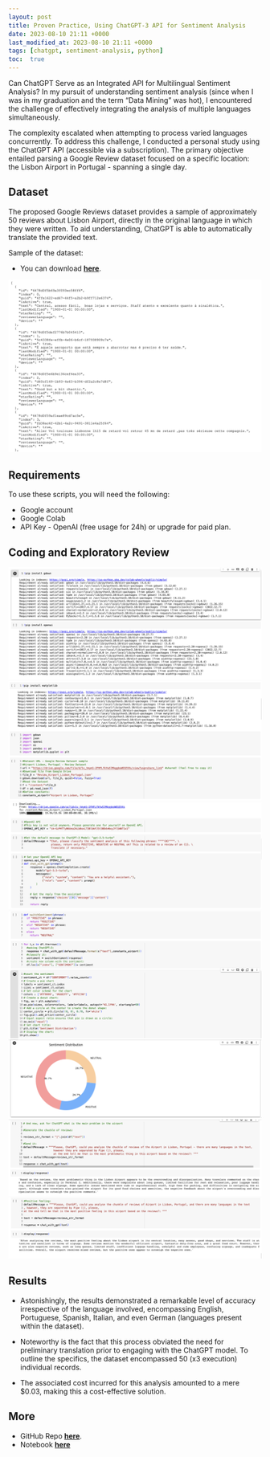 ```yaml
---
layout: post
title: Proven Practice, Using ChatGPT-3 API for Sentiment Analysis
date: 2023-08-10 21:11 +0000
last_modified_at: 2023-08-10 21:11 +0000
tags: [chatgpt, sentiment-analysis, python]
toc:  true
---
```


Can ChatGPT Serve as an Integrated API for Multilingual Sentiment Analysis?
In my pursuit of understanding sentiment analysis (since when I was in my graduation and the term “Data Mining” was hot), I encountered the challenge of effectively integrating the analysis of multiple languages simultaneously. 

The complexity escalated when attempting to process varied languages concurrently.
To address this challenge, I conducted a personal study using the ChatGPT API (accessible via a subscription). 
The primary objective entailed parsing a Google Review dataset focused on a specific location: the Lisbon Airport in Portugal - spanning a single day. 

## Dataset
The proposed Google Reviews dataset provides a sample of approximately 50 reviews about Lisbon Airport, directly in the original language in which they were written. To aid understanding, ChatGPT is able to automatically translate the provided text.

Sample of the dataset:

- You can download **[here](https://drive.google.com/file/d/1v_tmym1-2FHFLfkYw5lMkggbsWO1EVXs/view?usp=share_link)**.

![Google Review Dataset](/imgs/ds_1.png)

## Requirements

To use these scripts, you will need the following:

- Google account
- Google Colab
- API Key - OpenAI (free usage for 24h) or upgrade for paid plan.

## Coding and Exploratory Review
![data](/imgs/c1.png)
![data](/imgs/c2.png)
![data](/imgs/c3.png)
![data](/imgs/c4.png)
![data](/imgs/c5.png)
![data](/imgs/c6.png)
![data](/imgs/c7.png)

## Results

- Astonishingly, the results demonstrated a remarkable level of accuracy irrespective of the language involved, encompassing English, Portuguese, Spanish, Italian, and even German (languages present within the dataset). 

- Noteworthy is the fact that this process obviated the need for preliminary translation prior to engaging with the ChatGPT model.
To outline the specifics, the dataset encompassed 50 (x3 execution) individual records. 
- The associated cost incurred for this analysis amounted to a mere $0.03, making this a cost-effective solution.

## More

- GitHub Repo **[here](https://github.com/lucnietoX/chatgpt_api_sentiment_analysis.git)**.
- Notebook **[here](https://github.com/lucnietoX/chatgpt_api_sentiment_analysis/blob/main/OpenAIChatGPTAPI_SentimentAnalysis.ipynb)**